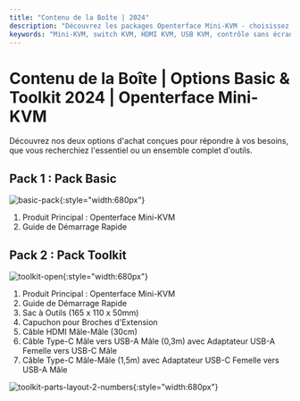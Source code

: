 ```yaml
---
title: "Contenu de la Boîte | 2024"
description: "Découvrez les packages Openterface Mini-KVM - choisissez entre les options Basic et Toolkit. Solution KVM complète avec connectivité HDMI, USB-C et accessoires pour une gestion transparente des appareils."
keywords: "Mini-KVM, switch KVM, HDMI KVM, USB KVM, contrôle sans écran, périphériques informatiques, kit d'outils KVM, accessoires KVM, configuration de travail à distance, contrôle multi-appareils"
---
```


# **Contenu de la Boîte** | Options Basic & Toolkit 2024 | Openterface Mini-KVM


Découvrez nos deux options d'achat conçues pour répondre à vos besoins, que vous recherchiez l'essentiel ou un ensemble complet d'outils.

## Pack 1 : Pack Basic

![basic-pack](https://assets.openterface.com/images/product/basic-with-maunal.jpg){:style="width:680px"}

1. Produit Principal : Openterface Mini-KVM
2. Guide de Démarrage Rapide

## Pack 2 : Pack Toolkit

![toolkit-open](https://assets.openterface.com/images/product/toolkit-open-2024.jpg){:style="width:680px"}

1. Produit Principal : Openterface Mini-KVM
2. Guide de Démarrage Rapide
3. Sac à Outils (165 x 110 x 50mm)
4. Capuchon pour Broches d'Extension
5. Câble HDMI Mâle-Mâle (30cm)
6. Câble Type-C Mâle vers USB-A Mâle (0,3m) avec Adaptateur USB-A Femelle vers USB-C Mâle
7. Câble Type-C Mâle-Mâle (1,5m) avec Adaptateur USB-C Femelle vers USB-A Mâle

![toolkit-parts-layout-2-numbers](https://assets.openterface.com/images/product/toolkit-parts-layout-2-numbers.jpg){:style="width:680px"}